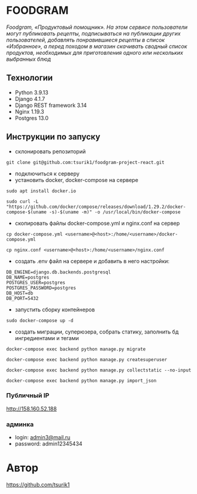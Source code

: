 # FOODGRAM
_Foodgram, «Продуктовый помощник». На этом сервисе пользователи могут публиковать рецепты, подписываться на публикации других пользователей, добавлять понравившиеся рецепты в список «Избранное», а перед походом в магазин скачивать сводный список продуктов, необходимых для приготовления одного или нескольких выбранных блюд_

## Технологии
- Python 3.9.13
- Django 4.1.7
- Django REST framework 3.14
- Nginx 1.19.3
- Postgres 13.0

## Инструкции по запуску
- склонировать репозиторий
```
git clone git@github.com:tsurik1/foodgram-project-react.git
```
- подключиться к серверу
- установить docker, docker-compose на сервере
```
sudo apt install docker.io

sudo curl -L "https://github.com/docker/compose/releases/download/1.29.2/docker-compose-$(uname -s)-$(uname -m)" -o /usr/local/bin/docker-compose
```
- скопировать файлы docker-compose.yml и nginx.conf на сервер
```
cp docker-compose.yml <username>@<host>:/home/<username>/docker-compose.yml

cp nginx.conf <username>@<host>:/home/<username>/nginx.conf
```

- создать .env файл на сервере и добавить в него настройки:
```
DB_ENGINE=django.db.backends.postgresql
DB_NAME=postgres
POSTGRES_USER=postgres
POSTGRES_PASSWORD=postgres
DB_HOST=db
DB_PORT=5432
```

- запустить сборку контейнеров
```
sudo docker-compose up -d
```

- создать миграции, суперюзера, собрать статику, заполнить бд ингредиентами и тегами
```
docker-compose exec backend python manage.py migrate

docker-compose exec backend python manage.py createsuperuser

docker-compose exec backend python manage.py collectstatic --no-input 

docker-compose exec backend python manage.py import_json
```

### Публичный IP
http://158.160.52.188

### админка
- login: admin3@mail.ru
- password: admin12345434

# Автор
https://github.com/tsurik1